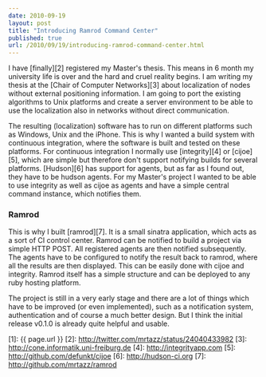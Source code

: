 ```yaml
---
date: 2010-09-19
layout: post
title: "Introducing Ramrod Command Center"
published: true
url: /2010/09/19/introducing-ramrod-command-center.html
---
```



I have [finally][2] registered my Master's thesis. This means in 6 month
my university life is over and the hard and cruel reality begins. I am writing
my thesis at the [Chair of Computer Networks][3] about localization of nodes
without external positioning information. I am going to port the existing
algorithms to Unix platforms and create a server environment to be able to use
the localization also in networks without direct communication.

The resulting (localization) software has to run on different platforms such as
Windows, Unix and the iPhone. This is why I wanted a build system with
continuous integration, where the software is built and tested on these
platforms. For continuous integration I normally use [integrity][4] or
[cijoe][5], which are simple but therefore don't support notifying builds for
several platforms. [Hudson][6] has support for agents, but as far as I found
out, they have to be hudson agents. For my Master's project I wanted to be able
to use integrity as well as cijoe as agents and have a simple central command
instance, which notifies them.

### Ramrod
This is why I built [ramrod][7]. It is a small sinatra application, which acts
as a sort of CI control center. Ramrod can be notified to build a project via
simple HTTP POST. All registered agents are then notified subsequently. The
agents have to be configured to notify the result back to ramrod, where all the
results are then displayed. This can be easily done with cijoe and integrity.
Ramrod itself has a simple structure and can be deployed to any ruby
hosting platform.

The project is still in a very early stage and there are a lot of things which
have to be improved (or even implemented), such as a notification system,
authentication and of course a much better design. But I think the initial
release v0.1.0 is already quite helpful and usable.


[1]: {{ page.url }}
[2]: http://twitter.com/mrtazz/status/24040433982
[3]: http://cone.informatik.uni-freiburg.de
[4]: http://integrityapp.com
[5]: http://github.com/defunkt/cijoe
[6]: http://hudson-ci.org
[7]: http://github.com/mrtazz/ramrod
